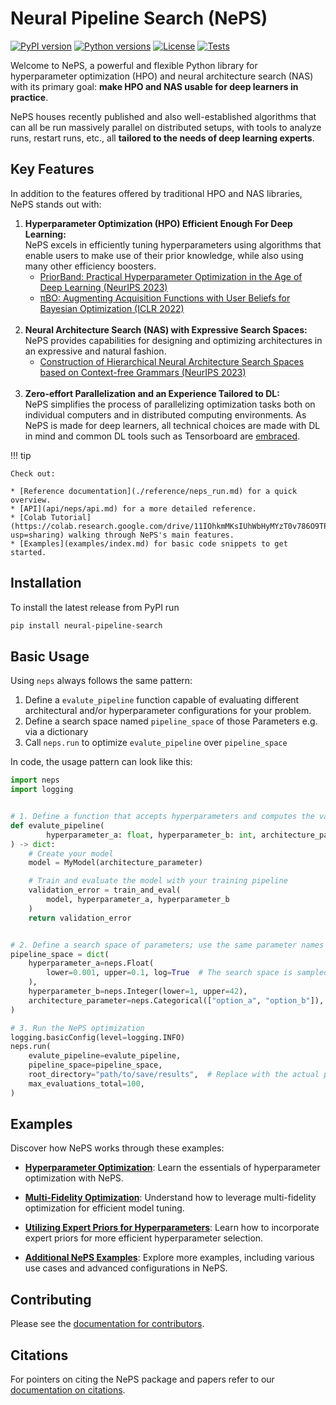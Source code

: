 # Neural Pipeline Search (NePS)

[![PyPI version](https://img.shields.io/pypi/v/neural-pipeline-search?color=informational)](https://pypi.org/project/neural-pipeline-search/)
[![Python versions](https://img.shields.io/pypi/pyversions/neural-pipeline-search)](https://pypi.org/project/neural-pipeline-search/)
[![License](https://img.shields.io/pypi/l/neural-pipeline-search?color=informational)](https://github.com/automl/neps/blob/master/LICENSE)
[![Tests](https://github.com/automl/neps/actions/workflows/tests.yaml/badge.svg)](https://github.com/automl/neps/actions)

Welcome to NePS, a powerful and flexible Python library for hyperparameter optimization (HPO) and neural architecture search (NAS) with its primary goal: **make HPO and NAS usable for deep learners in practice**.

NePS houses recently published and also well-established algorithms that can all be run massively parallel on distributed setups, with tools to analyze runs, restart runs, etc., all **tailored to the needs of deep learning experts**.

## Key Features

In addition to the features offered by traditional HPO and NAS libraries, NePS stands out with:

1. **Hyperparameter Optimization (HPO) Efficient Enough For Deep Learning:** <br />
    NePS excels in efficiently tuning hyperparameters using algorithms that enable users to make use of their prior knowledge, while also using many other efficiency boosters.
     - [PriorBand: Practical Hyperparameter Optimization in the Age of Deep Learning (NeurIPS 2023)](https://arxiv.org/abs/2306.12370)
     - [πBO: Augmenting Acquisition Functions with User Beliefs for Bayesian Optimization (ICLR 2022)](https://arxiv.org/abs/2204.11051) <br /> <br />
1. **Neural Architecture Search (NAS) with Expressive Search Spaces:** <br />
    NePS provides capabilities for designing and optimizing architectures in an expressive and natural fashion.
     - [Construction of Hierarchical Neural Architecture Search Spaces based on Context-free Grammars (NeurIPS 2023)](https://arxiv.org/abs/2211.01842) <br /> <br />
1. **Zero-effort Parallelization and an Experience Tailored to DL:** <br />
     NePS simplifies the process of parallelizing optimization tasks both on individual computers and in distributed
     computing environments. As NePS is made for deep learners, all technical choices are made with DL in mind and common
     DL tools such as Tensorboard are [embraced](https://automl.github.io/neps/latest/reference/analyse/#visualizing-results).

!!! tip

    Check out:

    * [Reference documentation](./reference/neps_run.md) for a quick overview.
    * [API](api/neps/api.md) for a more detailed reference.
    * [Colab Tutorial](https://colab.research.google.com/drive/11IOhkmMKsIUhWbHyMYzT0v786O9TPWlH?usp=sharing) walking through NePS's main features.
    * [Examples](examples/index.md) for basic code snippets to get started.

## Installation

To install the latest release from PyPI run

```bash
pip install neural-pipeline-search
```

## Basic Usage

Using `neps` always follows the same pattern:

1. Define a `evalute_pipeline` function capable of evaluating different architectural and/or hyperparameter configurations
   for your problem.
1. Define a search space named `pipeline_space` of those Parameters e.g. via a dictionary
1. Call `neps.run` to optimize `evalute_pipeline` over `pipeline_space`

In code, the usage pattern can look like this:

```python
import neps
import logging


# 1. Define a function that accepts hyperparameters and computes the validation error
def evalute_pipeline(
        hyperparameter_a: float, hyperparameter_b: int, architecture_parameter: str
) -> dict:
    # Create your model
    model = MyModel(architecture_parameter)

    # Train and evaluate the model with your training pipeline
    validation_error = train_and_eval(
        model, hyperparameter_a, hyperparameter_b
    )
    return validation_error


# 2. Define a search space of parameters; use the same parameter names as in evalute_pipeline
pipeline_space = dict(
    hyperparameter_a=neps.Float(
        lower=0.001, upper=0.1, log=True  # The search space is sampled in log space
    ),
    hyperparameter_b=neps.Integer(lower=1, upper=42),
    architecture_parameter=neps.Categorical(["option_a", "option_b"]),
)

# 3. Run the NePS optimization
logging.basicConfig(level=logging.INFO)
neps.run(
    evalute_pipeline=evalute_pipeline,
    pipeline_space=pipeline_space,
    root_directory="path/to/save/results",  # Replace with the actual path.
    max_evaluations_total=100,
)
```

## Examples

Discover how NePS works through these examples:

- **[Hyperparameter Optimization](examples/basic_usage/hyperparameters.md)**: Learn the essentials of hyperparameter optimization with NePS.

- **[Multi-Fidelity Optimization](examples/efficiency/multi_fidelity.md)**: Understand how to leverage multi-fidelity optimization for efficient model tuning.

- **[Utilizing Expert Priors for Hyperparameters](examples/efficiency/expert_priors_for_hyperparameters.md)**: Learn how to incorporate expert priors for more efficient hyperparameter selection.

- **[Additional NePS Examples](examples/index.md)**: Explore more examples, including various use cases and advanced configurations in NePS.

## Contributing

Please see the [documentation for contributors](dev_docs/contributing.md).

## Citations

For pointers on citing the NePS package and papers refer to our [documentation on citations](citations.md).
